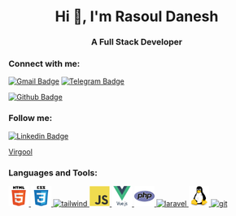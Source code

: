 <h1 align="center">Hi 👋, I'm Rasoul Danesh</h1>
<h3 align="center">A Full Stack Developer</h3>

<h3 align="left">Connect with me:</h3>

[![Gmail Badge](https://img.shields.io/badge/-rasouldanesh90@gmail.com-c14438?style=flat&logo=Gmail&logoColor=white&link=mailto:rasouldanesh90@gmail.com)](mailto:rasouldanesh90@gmail.com)
[![Telegram Badge](https://img.shields.io/badge/-Telegram-blue?style=flat&logo=telegram&logoColor=white&link=https://t.me/Rasould90/)](https://t.me/Rasould90/)

[![Github Badge](https://img.shields.io/badge/-rasouldanesh90?style=flat&logo=github&logoColor=white&link=https://github.com/rasouldanesh90)](https://github.com/rasouldanesh90)


<h3 align="left">Follow me:</h3>

[![Linkedin Badge](https://img.shields.io/badge/-rasoul-danesh-51460a173?style=flat&logo=Linkedin&logoColor=white&link=https://linkedin.com/in/rasoul-danesh-51460a173)](https://linkedin.com/in/rasoul-danesh-51460a173) 

<a href="https://virgool.io/@rasouldanesh" target="_blank" rel="noreferrer">
   Virgool
</a> 
<h3 align="left">Languages and Tools:</h3>
<p align="left"> 
  
<a href="https://www.w3.org/html/" target="_blank" rel="noreferrer">
    <img src="https://raw.githubusercontent.com/devicons/devicon/master/icons/html5/html5-original-wordmark.svg" alt="html5" width="40" height="40"/>
</a> 
<a href="https://www.w3schools.com/css/" target="_blank" rel="noreferrer">
    <img src="https://raw.githubusercontent.com/devicons/devicon/master/icons/css3/css3-original-wordmark.svg" alt="css3" width="40" height="40"/>
</a> 
<a href="https://tailwindcss.com/" target="_blank" rel="noreferrer">
    <img src="https://www.vectorlogo.zone/logos/tailwindcss/tailwindcss-icon.svg" alt="tailwind" width="40" height="40"/>
</a> 
<a href="https://developer.mozilla.org/en-US/docs/Web/JavaScript" target="_blank" rel="noreferrer">
    <img src="https://raw.githubusercontent.com/devicons/devicon/master/icons/javascript/javascript-original.svg" alt="javascript" width="40" height="40"/>
</a>
<a href="https://vuejs.org/" target="_blank" rel="noreferrer">
    <img src="https://raw.githubusercontent.com/devicons/devicon/master/icons/vuejs/vuejs-original-wordmark.svg" alt="vuejs" width="40" height="40"/> 
</a> 
<a href="https://www.php.net/" target="_blank" rel="noreferrer">
    <img src="https://raw.githubusercontent.com/devicons/devicon/master/icons/php/php-original.svg" alt="PHP" width="40" height="40"/>
</a> 
<a href="https://laravel.com/" target="_blank" rel="noreferrer">
    <img src="https://raw.githubusercontent.com/laravel/art/master/logo-lockup/5%20SVG/2%20CMYK/1%20Full%20Color/laravel-logolockup-cmyk-red.svg" alt="laravel" width="40" height="40"/>
</a> 
<a href="https://www.linux.org/" target="_blank" rel="noreferrer">
    <img src="https://raw.githubusercontent.com/devicons/devicon/master/icons/linux/linux-original.svg" alt="linux" width="40" height="40"/>
</a> 
<a href="https://git-scm.com/" target="_blank" rel="noreferrer">
    <img src="https://www.vectorlogo.zone/logos/git-scm/git-scm-icon.svg" alt="git" width="40" height="40"/>
</a> 
  

</p>
